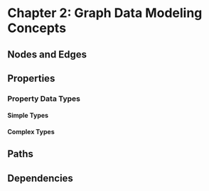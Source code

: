 # Chapter 2: Graph Data Modeling Concepts

## Nodes and Edges

## Properties

### Property Data Types

#### Simple Types

#### Complex Types

## Paths

## Dependencies


